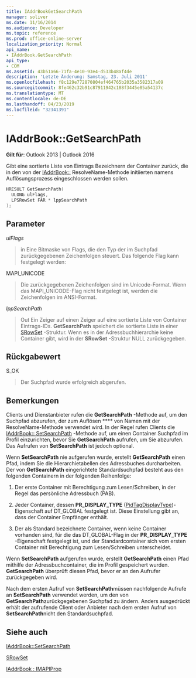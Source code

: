 ```yaml
---
title: IAddrBookGetSearchPath
manager: soliver
ms.date: 11/16/2014
ms.audience: Developer
ms.topic: reference
ms.prod: office-online-server
localization_priority: Normal
api_name:
- IAddrBook.GetSearchPath
api_type:
- COM
ms.assetid: 43b51a66-71fa-4e10-93e4-d533b48af4de
description: 'Letzte Änderung: Samstag, 23. Juli 2011'
ms.openlocfilehash: f8c129e772870804ef464765b2035a3582317a09
ms.sourcegitcommit: 8fe462c32b91c87911942c188f3445e85a54137c
ms.translationtype: MT
ms.contentlocale: de-DE
ms.lasthandoff: 04/23/2019
ms.locfileid: "32341391"
---
```

# <a name="iaddrbookgetsearchpath"></a>IAddrBook::GetSearchPath

  
  
**Gilt für**: Outlook 2013 | Outlook 2016 
  
Gibt eine sortierte Liste von Eintrags Bezeichnern der Container zurück, die in den von der [IAddrBook::](iaddrbook-resolvename.md) ResolveName-Methode initiierten namens Auflösungsprozess eingeschlossen werden sollen. 
  
```cpp
HRESULT GetSearchPath(
  ULONG ulFlags,
  LPSRowSet FAR * lppSearchPath
);
```

## <a name="parameters"></a>Parameter

 _ulFlags_
  
> in Eine Bitmaske von Flags, die den Typ der im Suchpfad zurückgegebenen Zeichenfolgen steuert. Das folgende Flag kann festgelegt werden:
    
MAPI_UNICODE 
  
> Die zurückgegebenen Zeichenfolgen sind im Unicode-Format. Wenn das MAPI_UNICODE-Flag nicht festgelegt ist, werden die Zeichenfolgen im ANSI-Format.
    
 _lppSearchPath_
  
> Out Ein Zeiger auf einen Zeiger auf eine sortierte Liste von Container Eintrags-IDs. **GetSearchPath** speichert die sortierte Liste in einer [SRowSet](srowset.md) -Struktur. Wenn es in der Adressbuchhierarchie keine Container gibt, wird in der **SRowSet** -Struktur NULL zurückgegeben. 
    
## <a name="return-value"></a>Rückgabewert

S_OK 
  
> Der Suchpfad wurde erfolgreich abgerufen.
    
## <a name="remarks"></a>Bemerkungen

Clients und Dienstanbieter rufen die **GetSearchPath** -Methode auf, um den Suchpfad abzurufen, der zum Auflösen **** von Namen mit der ResolveName-Methode verwendet wird. In der Regel rufen Clients die [IAddrBook:: SetSearchPath](iaddrbook-setsearchpath.md) -Methode auf, um einen Container Suchpfad im Profil einzurichten, bevor Sie **GetSearchPath** aufrufen, um Sie abzurufen. Das Aufrufen von **SetSearchPath** ist jedoch optional. 
  
Wenn **SetSearchPath** nie aufgerufen wurde, erstellt **GetSearchPath** einen Pfad, indem Sie die Hierarchietabellen des Adressbuches durcharbeiten. Der von **GetSearchPath** eingerichtete Standardsuchpfad besteht aus den folgenden Containern in der folgenden Reihenfolge: 
  
1. Der erste Container mit Berechtigung zum Lesen/Schreiben, in der Regel das persönliche Adressbuch (PAB).
    
2. Jeder Container, dessen **PR_DISPLAY_TYPE** ([PidTagDisplayType](pidtagdisplaytype-canonical-property.md))-Eigenschaft auf DT_GLOBAL festgelegt ist. Diese Einstellung gibt an, dass der Container Empfänger enthält. 
    
3. Der als Standard bezeichnete Container, wenn keine Container vorhanden sind, für die das DT_GLOBAL-Flag in der **PR_DISPLAY_TYPE** -Eigenschaft festgelegt ist, und der Standardcontainer sich vom ersten Container mit Berechtigung zum Lesen/Schreiben unterscheidet. 
    
Wenn **SetSearchPath** aufgerufen wurde, erstellt **GetSearchPath** einen Pfad mithilfe der Adressbuchcontainer, die im Profil gespeichert wurden. **GetSearchPath** überprüft diesen Pfad, bevor er an den Aufrufer zurückgegeben wird. 
  
Nach dem ersten Aufruf von **SetSearchPath**müssen nachfolgende Aufrufe an **SetSearchPath** verwendet werden, um den von **GetSearchPath**zurückgegebenen Suchpfad zu ändern. Anders ausgedrückt erhält der aufrufende Client oder Anbieter nach dem ersten Aufruf von **SetSearchPath**nicht den Standardsuchpfad.
  
## <a name="see-also"></a>Siehe auch



[IAddrBook::SetSearchPath](iaddrbook-setsearchpath.md)
  
[SRowSet](srowset.md)
  
[IAddrBook : IMAPIProp](iaddrbookimapiprop.md)

